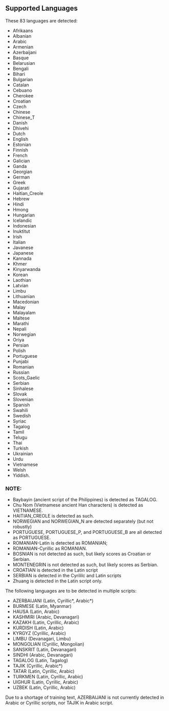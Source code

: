 ## Supported Languages

These 83 languages are detected: 

- Afrikaans 
- Albanian 
- Arabic 
- Armenian 
- Azerbaijani 
- Basque 
- Belarusian 
- Bengali 
- Bihari 
- Bulgarian 
- Catalan 
- Cebuano 
- Cherokee 
- Croatian 
- Czech 
- Chinese 
- Chinese_T 
- Danish 
- Dhivehi 
- Dutch 
- English 
- Estonian 
- Finnish 
- French 
- Galician 
- Ganda 
- Georgian 
- German 
- Greek 
- Gujarati 
- Haitian_Creole 
- Hebrew 
- Hindi 
- Hmong 
- Hungarian 
- Icelandic 
- Indonesian 
- Inuktitut 
- Irish 
- Italian 
- Javanese 
- Japanese 
- Kannada 
- Khmer 
- Kinyarwanda 
- Korean 
- Laothian 
- Latvian 
- Limbu 
- Lithuanian 
- Macedonian 
- Malay 
- Malayalam 
- Maltese 
- Marathi 
- Nepali 
- Norwegian 
- Oriya 
- Persian 
- Polish 
- Portuguese 
- Punjabi 
- Romanian 
- Russian 
- Scots_Gaelic 
- Serbian 
- Sinhalese 
- Slovak 
- Slovenian 
- Spanish 
- Swahili 
- Swedish 
- Syriac 
- Tagalog 
- Tamil 
- Telugu 
- Thai 
- Turkish
- Ukrainian 
- Urdu 
- Vietnamese 
- Welsh 
- Yiddish.

### NOTE:

- Baybayin (ancient script of the Philippines) is detected as TAGALOG.
- Chu Nom (Vietnamese ancient Han characters) is detected as VIETNAMESE.
- HAITIAN_CREOLE is detected as such.
- NORWEGIAN and NORWEGIAN_N are detected separately (but not robustly)
- PORTUGUESE, PORTUGUESE_P, and PORTUGUESE_B are all detected as PORTUGUESE.
- ROMANIAN-Latin is detected as ROMANIAN; 
- ROMANIAN-Cyrillic as ROMANIAN.
- BOSNIAN is not detected as such, but likely scores as Croatian or Serbian.
- MONTENEGRIN is not detected as such, but likely scores as Serbian.
- CROATIAN is detected in the Latin script
- SERBIAN is detected in the Cyrililc and Latin scripts
- Zhuang is detected in the Latin script only.

The following languages are to be detected in multiple scripts:

- AZERBAIJANI (Latin, Cyrillic*, Arabic*)
- BURMESE (Latin, Myanmar)
- HAUSA (Latin, Arabic)
- KASHMIRI (Arabic, Devanagari)
- KAZAKH (Latin, Cyrillic, Arabic)
- KURDISH (Latin, Arabic)
- KYRGYZ (Cyrillic, Arabic)
- LIMBU (Devanagari, Limbu)
- MONGOLIAN (Cyrillic, Mongolian)
- SANSKRIT (Latin, Devanagari)
- SINDHI (Arabic, Devanagari)
- TAGALOG (Latin, Tagalog)
- TAJIK (Cyrillic, Arabic*)
- TATAR (Latin, Cyrillic, Arabic)
- TURKMEN (Latin, Cyrillic, Arabic)
- UIGHUR (Latin, Cyrillic, Arabic)
- UZBEK (Latin, Cyrillic, Arabic)

Due to a shortage of training text, AZERBAIJANI is not currently detected in Arabic or Cyrillic scripts, nor TAJIK in Arabic script.
